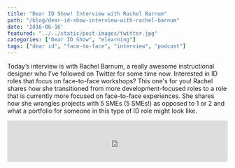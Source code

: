```yaml
---
title: "Dear ID Show! Interview with Rachel Barnum"
path: "/blog/dear-id-show-interview-with-rachel-barnum"
date: '2016-06-16'
featured: "../../static/post-images/twitter.jpg"
categories: ["Dear ID Show", "elearning"]
tags: ["dear id", "face-to-face", "interview", "podcast"]
---
```


Today’s interview is with Rachel Barnum, a really awesome instructional designer who I’ve followed on Twitter for some time now. Interested in ID roles that focus on face-to-face workshops? This one's for you! Rachel shares how she transitioned from more development-focused roles to a role that is currently more focused on face-to-face experiences. She shares how she wrangles projects with 5 SMEs (5 SMEs!) as opposed to 1 or 2 and what a portfolio for someone in this type of ID role might look like.

<iframe src="https://simplecast.com/e/38101?style=medium-light" width="100%" height="94px" frameborder="0" scrolling="no" seamless=""></iframe>
